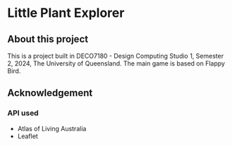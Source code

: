 # Little Plant Explorer

## About this project
This is a project built in DECO7180 - Design Computing Studio 1, Semester 2, 2024, The University of Queensland.
The main game is based on Flappy Bird.

## Acknowledgement
### API used
- Atlas of Living Australia
- Leaflet